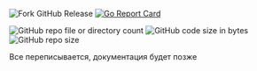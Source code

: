 ![Fork GitHub Release](https://img.shields.io/github/v/release/fRead-dev/ParserInterface)
[![Go Report Card](https://goreportcard.com/badge/github.com/fRead-dev/ParserInterface)](https://goreportcard.com/report/github.com/fRead-dev/ParserInterface)

![GitHub repo file or directory count](https://img.shields.io/github/directory-file-count/fRead-dev/ParserInterface?color=orange)
![GitHub code size in bytes](https://img.shields.io/github/languages/code-size/fRead-dev/ParserInterface?color=green)
![GitHub repo size](https://img.shields.io/github/repo-size/fRead-dev/ParserInterface)

Все переписывается, документация будет позже